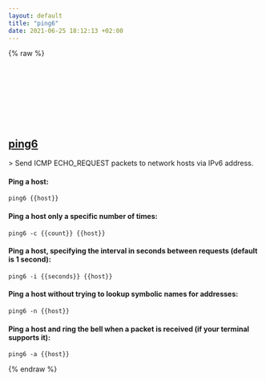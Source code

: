 ```yaml
---
layout: default
title: "ping6"
date: 2021-06-25 18:12:13 +02:00
---
```

{% raw %}
<h2 id="ping6">
  <a href="/en/common/ping6.html">ping6</a> <a href="#ping6"><svg class="icon">
    <use href="/assets/images/unicode_sprite.svg#link" />
  </svg></a>
</h2>
> Send ICMP ECHO_REQUEST packets to network hosts via IPv6 address.

#### Ping a host:
```shell
ping6 {{host}}
```
#### Ping a host only a specific number of times:
```shell
ping6 -c {{count}} {{host}}
```
#### Ping a host, specifying the interval in seconds between requests (default is 1 second):
```shell
ping6 -i {{seconds}} {{host}}
```
#### Ping a host without trying to lookup symbolic names for addresses:
```shell
ping6 -n {{host}}
```
#### Ping a host and ring the bell when a packet is received (if your terminal supports it):
```shell
ping6 -a {{host}}
```
{% endraw %}